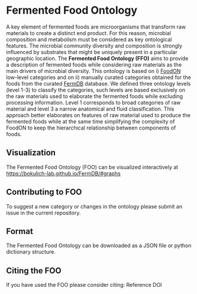 # Fermented Food Ontology


A key element of fermented foods are microorganisms that transform raw materials to create a distinct end product. For this reason, microbial composition and metabolism must be considered as key ontological features. The microbial community diversity and composition is strongly influenced by substrates that might be uniquely present in a particular geographic location.
The **Fermented Food Ontology (FFO)** aims to provide a description of fermented foods while considering raw materials as the main drivers of microbial diversity. This ontology is based on i) [FoodON](https://foodon.org/) low-level categories and on ii) manually curated categories obtained for the foods from the curated [FermDB](https://bokulich-lab.github.io/FermDB/#data) database. We defined three ontology levels (level 1-3) to classify the categories, such levels are based exclusively on the raw materials used to elaborate the fermented foods while excluding processing information. Level 1 corresponds to broad categories of raw material and level 3 a narrow anatomical and fluid classification. This approach better elaborates on features of raw material used to produce the fermented foods while at the same time simplifying the complexity of FoodON to keep the hierarchical relationship between components of foods.

## Visualization
The Fermented Food Ontology (FOO) can be visualized interactively at https://bokulich-lab.github.io/FermDB/#graphs
 
## Contributing to FOO
To suggest a new category or changes in the ontology please submit an issue in the current repository.
 
## Format
The Fermented Food Ontology can be downloaded as a JSON file or python dictionary structure.
 
## Citing the FOO
If you have used the FOO please consider citing:
Reference
DOI
